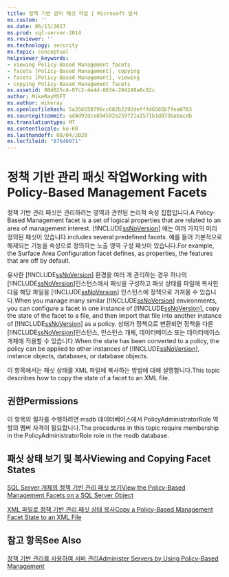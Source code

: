 ```yaml
---
title: 정책 기반 관리 패싯 작업 | Microsoft 문서
ms.custom: ''
ms.date: 06/13/2017
ms.prod: sql-server-2014
ms.reviewer: ''
ms.technology: security
ms.topic: conceptual
helpviewer_keywords:
- viewing Policy-Based Management facets
- facets [Policy-Based Management], copying
- facets [Policy-Based Management], viewing
- copying Policy-Based Management facets
ms.assetid: 88d025c4-07c2-4e4d-8634-204249a8c82c
author: MikeRayMSFT
ms.author: mikeray
ms.openlocfilehash: 5a356550796cc682b2292defffd6565b7fea0783
ms.sourcegitcommit: ad4d92dce894592a259721a1571b1d8736abacdb
ms.translationtype: MT
ms.contentlocale: ko-KR
ms.lasthandoff: 08/04/2020
ms.locfileid: "87648971"
---
```

# <a name="working-with-policy-based-management-facets"></a><span data-ttu-id="440f3-102">정책 기반 관리 패싯 작업</span><span class="sxs-lookup"><span data-stu-id="440f3-102">Working with Policy-Based Management Facets</span></span>
  <span data-ttu-id="440f3-103">정책 기반 관리 패싯은 관리하려는 영역과 관련된 논리적 속성 집합입니다.</span><span class="sxs-lookup"><span data-stu-id="440f3-103">A Policy-Based Management facet is a set of logical properties that are related to an area of management interest.</span></span> [!INCLUDE[ssNoVersion](../../includes/ssnoversion-md.md)] <span data-ttu-id="440f3-104">에는 여러 가지의 미리 정의된 패싯이 있습니다.</span><span class="sxs-lookup"><span data-stu-id="440f3-104">includes several predefined facets.</span></span> <span data-ttu-id="440f3-105">예를 들어 기본적으로 해제되는 기능을 속성으로 정의하는 노출 영역 구성 패싯이 있습니다.</span><span class="sxs-lookup"><span data-stu-id="440f3-105">For example, the Surface Area Configuration facet defines, as properties, the features that are off by default.</span></span>  
  
 <span data-ttu-id="440f3-106">유사한 [!INCLUDE[ssNoVersion](../../includes/ssnoversion-md.md)] 환경을 여러 개 관리하는 경우 하나의 [!INCLUDE[ssNoVersion](../../includes/ssnoversion-md.md)]인스턴스에서 패싯을 구성하고 패싯 상태를 파일에 복사한 다음 해당 파일을 [!INCLUDE[ssNoVersion](../../includes/ssnoversion-md.md)] 인스턴스에 정책으로 가져올 수 있습니다.</span><span class="sxs-lookup"><span data-stu-id="440f3-106">When you manage many similar [!INCLUDE[ssNoVersion](../../includes/ssnoversion-md.md)] environments, you can configure a facet in one instance of [!INCLUDE[ssNoVersion](../../includes/ssnoversion-md.md)], copy the state of the facet to a file, and then import that file into another instance of [!INCLUDE[ssNoVersion](../../includes/ssnoversion-md.md)] as a policy.</span></span> <span data-ttu-id="440f3-107">상태가 정책으로 변환되면 정책을 다른 [!INCLUDE[ssNoVersion](../../includes/ssnoversion-md.md)]인스턴스, 인스턴스 개체, 데이터베이스 또는 데이터베이스 개체에 적용할 수 있습니다.</span><span class="sxs-lookup"><span data-stu-id="440f3-107">When the state has been converted to a policy, the policy can be applied to other instances of [!INCLUDE[ssNoVersion](../../includes/ssnoversion-md.md)], instance objects, databases, or database objects.</span></span>  
  
 <span data-ttu-id="440f3-108">이 항목에서는 패싯 상태를 XML 파일에 복사하는 방법에 대해 설명합니다.</span><span class="sxs-lookup"><span data-stu-id="440f3-108">This topic describes how to copy the state of a facet to an XML file.</span></span>  
  
##  <a name="permissions"></a><a name="BeforeYouBegin"></a> <span data-ttu-id="440f3-109">권한</span><span class="sxs-lookup"><span data-stu-id="440f3-109">Permissions</span></span>  
 <span data-ttu-id="440f3-110">이 항목의 절차를 수행하려면 msdb 데이터베이스에서 PolicyAdministratorRole 역할의 멤버 자격이 필요합니다.</span><span class="sxs-lookup"><span data-stu-id="440f3-110">The procedures in this topic require membership in the PolicyAdministratorRole role in the msdb database.</span></span>  
  
## <a name="viewing-and-copying-facet-states"></a><span data-ttu-id="440f3-111">패싯 상태 보기 및 복사</span><span class="sxs-lookup"><span data-stu-id="440f3-111">Viewing and Copying Facet States</span></span>  
 [<span data-ttu-id="440f3-112">SQL Server 개체의 정책 기반 관리 패싯 보기</span><span class="sxs-lookup"><span data-stu-id="440f3-112">View the Policy-Based Management Facets on a SQL Server Object</span></span>](view-the-policy-based-management-facets-on-a-sql-server-object.md)  
  
 [<span data-ttu-id="440f3-113">XML 파일로 정책 기반 관리 패싯 상태 복사</span><span class="sxs-lookup"><span data-stu-id="440f3-113">Copy a Policy-Based Management Facet State to an XML File</span></span>](copy-a-policy-based-management-facet-state-to-an-xml-file.md)  
  
## <a name="see-also"></a><span data-ttu-id="440f3-114">참고 항목</span><span class="sxs-lookup"><span data-stu-id="440f3-114">See Also</span></span>  
 [<span data-ttu-id="440f3-115">정책 기반 관리를 사용하여 서버 관리</span><span class="sxs-lookup"><span data-stu-id="440f3-115">Administer Servers by Using Policy-Based Management</span></span>](administer-servers-by-using-policy-based-management.md)  
  
  
